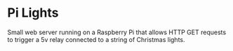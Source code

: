 # Pi Lights
Small web server running on a Raspberry Pi that allows HTTP GET requests to trigger a 5v relay connected to a string of Christmas lights.
